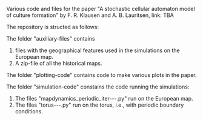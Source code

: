 Various code and files for the paper "A stochastic cellular automaton model of culture formation" by F. R. Klausen and A. B. Lauritsen, link: TBA

The repository is structed as follows:

The folder "auxiliary-files" contains
1. files with the geographical features used in the simulations on the European map.
2. A zip-file of all the historical maps.

The folder "plotting-code" contains code to make various plots in the paper.

The folder "simulation-code" constains the code running the simulations:
1.	The files "mapdynamics_periodic_iter---.py" run on the European map.
2.	The files "torus---.py" run on the torus, i.e., with periodic boundary conditions.
